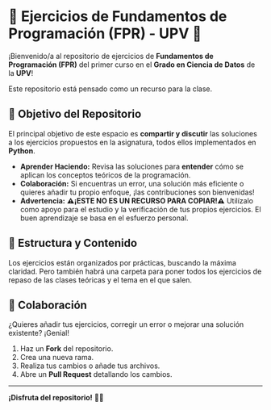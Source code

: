# 🐍 Ejercicios de Fundamentos de Programación (FPR) - UPV 💾

¡Bienvenido/a al repositorio de ejercicios de **Fundamentos de Programación (FPR)** del primer curso en el **Grado en Ciencia de Datos** de la **UPV**!

Este repositorio está pensado como un recurso para la clase.

## 🎯 Objetivo del Repositorio

El principal objetivo de este espacio es **compartir y discutir** las soluciones a los ejercicios propuestos en la asignatura, todos ellos implementados en **Python**.

* **Aprender Haciendo:** Revisa las soluciones para **entender** cómo se aplican los conceptos teóricos de la programación.
* **Colaboración:** Si encuentras un error, una solución más eficiente o quieres añadir tu propio enfoque, ¡las contribuciones son bienvenidas!
* **Advertencia:** **⚠️¡ESTE NO ES UN RECURSO PARA COPIAR!⚠️** Utilízalo como apoyo para el estudio y la verificación de tus propios ejercicios. El buen aprendizaje se basa en el esfuerzo personal.

## 📁 Estructura y Contenido

Los ejercicios están organizados por prácticas, buscando la máxima claridad. Pero también habrá una carpeta para poner todos los ejercicios de repaso de las clases teóricas y el tema en el que salen.

## 🤝 Colaboración

¿Quieres añadir tus ejercicios, corregir un error o mejorar una solución existente? ¡Genial!

1.  Haz un **Fork** del repositorio.
2.  Crea una nueva rama.
3.  Realiza tus cambios o añade tus archivos.
4.  Abre un **Pull Request** detallando los cambios.

---

**¡Disfruta del repositorio!** 🧑‍💻
